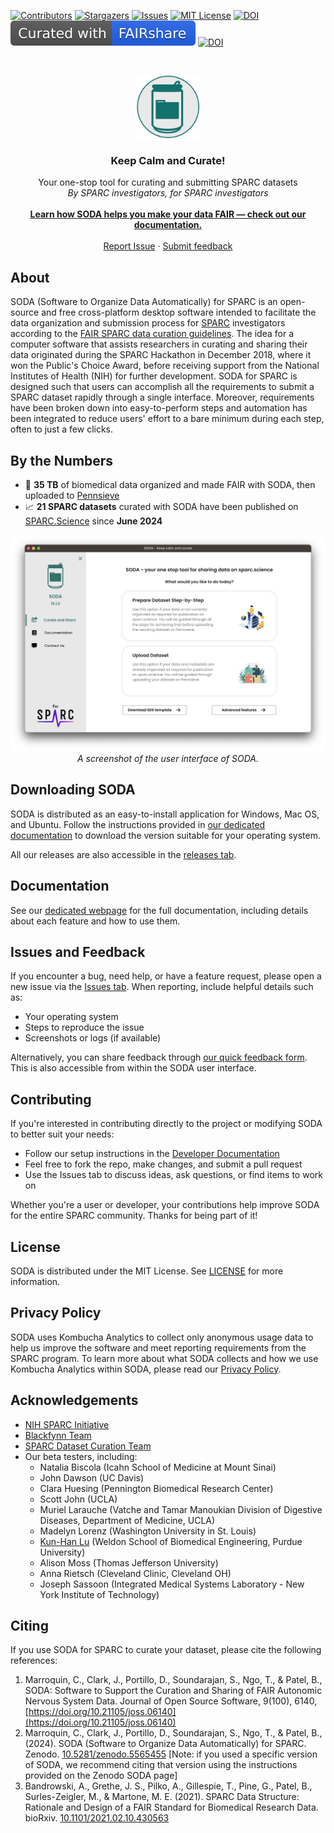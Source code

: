 [![Contributors][contributors-shield]][contributors-url]
[![Stargazers][stars-shield]][stars-url]
[![Issues][issues-shield]][issues-url]
[![MIT License][license-shield]][license-url]
[![DOI](https://zenodo.org/badge/DOI/10.5281/zenodo.5565455.svg)](https://doi.org/10.5281/zenodo.5565455)
[![Curated with FAIRshare](https://raw.githubusercontent.com/fairdataihub/FAIRshare/main/badge.svg)](https://fairdataihub.org/fairshare)
[![DOI](https://joss.theoj.org/papers/10.21105/joss.06140/status.svg)](https://doi.org/10.21105/joss.06140)

[contributors-shield]: https://img.shields.io/github/contributors/fairdataihub/SODA-for-SPARC.svg?style=flat-square
[contributors-url]: https://github.com/fairdataihub/SODA-for-SPARC/graphs/contributors
[stars-shield]: https://img.shields.io/github/stars/fairdataihub/SODA-for-SPARC.svg?style=flat-square
[stars-url]: https://github.com/fairdataihub/SODA-for-SPARC/stargazers
[issues-shield]: https://img.shields.io/github/issues/fairdataihub/SODA-for-SPARC.svg?style=flat-square
[issues-url]: https://github.com/fairdataihub/SODA-for-SPARC/issues
[license-shield]: https://img.shields.io/github/license/fairdataihub/SODA-for-SPARC.svg?style=flat-square
[license-url]: https://github.com/fairdataihub/SODA-for-SPARC/blob/main/LICENSE

<!-- HEADER -->
<br />
<p align="center">
  <a href="#">
    <img src="/src/renderer/src/assets/img/logo-can1024-grey-circle.png" alt="Logo" width="100" height="100">
  </a>

  <h3 align="center">Keep Calm and Curate!</h3>

  <p align="center">
    Your one-stop tool for curating and submitting SPARC datasets <br/>
   <i> By SPARC investigators, for SPARC investigators </i>
    <br />
    <br />
    <a href="https://docs.sodaforsparc.io/"><strong>Learn how SODA helps you make your data FAIR — check out our documentation.</strong></a>
    <br />
    <br />
    <a href="https://github.com/fairdataihub/SODA-for-SPARC/issues">Report Issue</a>
    ·
    <a href="https://docs.google.com/forms/d/e/1FAIpQLSfyUw2_NI1-2tlAr8oB5_JcJ_yjTB-zUDt9skfGjNU9qjITwg/viewform?ts=5e433bea">Submit feedback </a>
  </p>
</p>

## About

SODA (Software to Organize Data Automatically) for SPARC is an open-source and free cross-platform desktop software intended to facilitate the data organization and submission process for [SPARC](https://commonfund.nih.gov/sparc) investigators according to the [FAIR SPARC data curation guidelines](https://sparc.science/help/7k8nEPuw3FjOq2HuS8OVsd#top). The idea for a computer software that assists researchers in curating and sharing their data originated during the SPARC Hackathon in December 2018, where it won the Public's Choice Award, before receiving support from the National Institutes of Health (NIH) for further development. SODA for SPARC is designed such that users can accomplish all the requirements to submit a SPARC dataset rapidly through a single interface. Moreover, requirements have been broken down into easy-to-perform steps and automation has been integrated to reduce users' effort to a bare minimum during each step, often to just a few clicks.

## By the Numbers

- 🧠 **35 TB** of biomedical data organized and made FAIR with SODA, then uploaded to [Pennsieve](https://www.pennsieve.io)
- 📈 **21 SPARC datasets** curated with SODA have been published on [SPARC.Science](https://sparc.science) since **June 2024**

<p align="center">
  <img src="./docs/SODA-HOMEPAGE.png" alt="interface" width="600">
  <br/>
  <i> A screenshot of the user interface of SODA. </i>
  </img>
</p>

## Downloading SODA

SODA is distributed as an easy-to-install application for Windows, Mac OS, and Ubuntu. Follow the instructions provided in [our dedicated documentation](https://docs.sodaforsparc.io/docs/getting-started/download-soda) to download the version suitable for your operating system.

All our releases are also accessible in the [releases tab](https://github.com/fairdataihub/SODA-for-SPARC/releases/latest).

## Documentation

See our [dedicated webpage](https://docs.sodaforsparc.io/) for the full documentation, including details about each feature and how to use them.

## Issues and Feedback

If you encounter a bug, need help, or have a feature request, please open a new issue via the [Issues tab](https://github.com/fairdataihub/SODA-for-SPARC/issues). When reporting, include helpful details such as:

- Your operating system
- Steps to reproduce the issue
- Screenshots or logs (if available)

Alternatively, you can share feedback through [our quick feedback form](https://docs.google.com/forms/d/e/1FAIpQLSfyUw2_NI1-2tlAr8oB5_JcJ_yjTB-zUDt9skfGjNU9qjITwg/viewform?ts=5e433bea). This is also accessible from within the SODA user interface.

## Contributing

If you're interested in contributing directly to the project or modifying SODA to better suit your needs:

- Follow our setup instructions in the [Developer Documentation](https://docs.sodaforsparc.io/docs/developer-documentation/project-setup)
- Feel free to fork the repo, make changes, and submit a pull request
- Use the Issues tab to discuss ideas, ask questions, or find items to work on

Whether you're a user or developer, your contributions help improve SODA for the entire SPARC community. Thanks for being part of it!

## License

SODA is distributed under the MIT License. See [LICENSE](https://github.com/fairdataihub/SODA-for-SPARC/blob/main/LICENSE) for more information.

## Privacy Policy

SODA uses Kombucha Analytics to collect only anonymous usage data to help us improve the software and meet reporting requirements from the SPARC program. To learn more about what SODA collects and how we use Kombucha Analytics within SODA, please read our [Privacy Policy](https://github.com/fairdataihub/SODA-for-SPARC/wiki/Privacy-Policy).

## Acknowledgements

- [NIH SPARC Initiative](https://commonfund.nih.gov/sparc)
- [Blackfynn Team](https://www.blackfynn.com/)
- [SPARC Dataset Curation Team](https://github.com/SciCrunch/sparc-curation)
- Our beta testers, including:
  - Natalia Biscola (Icahn School of Medicine at Mount Sinai)
  - John Dawson (UC Davis)
  - Clara Huesing (Pennington Biomedical Research Center)
  - Scott John (UCLA)
  - Muriel Larauche (Vatche and Tamar Manoukian Division of Digestive Diseases, Department of Medicine, UCLA)
  - Madelyn Lorenz (Washington University in St. Louis)
  - [Kun-Han Lu](https://scholar.google.com/citations?user=lo1TkqwAAAAJ&hl=en&oi=ao) (Weldon School of Biomedical Engineering, Purdue University)
  - Alison Moss (Thomas Jefferson University)
  - Anna Rietsch (Cleveland Clinic, Cleveland OH)
  - Joseph Sassoon (Integrated Medical Systems Laboratory - New York Institute of Technology)

## Citing

If you use SODA for SPARC to curate your dataset, please cite the following references:

1. Marroquin, C., Clark, J., Portillo, D., Soundarajan, S., Ngo, T., & Patel, B., SODA: Software to Support the Curation and Sharing of FAIR Autonomic Nervous System Data. Journal of Open Source Software, 9(100), 6140, [https://doi.org/10.21105/joss.06140](https://doi.org/10.21105/joss.06140)
2. Marroquin, C., Clark, J., Portillo, D., Soundarajan, S., Ngo, T., & Patel, B., (2024). SODA (Software to Organize Data Automatically) for SPARC. Zenodo. [10.5281/zenodo.5565455](https://doi.org/10.5281/zenodo.5565455) [Note: if you used a specific version of SODA, we recommend citing that version using the instructions provided on the Zenodo SODA page]
3. Bandrowski, A., Grethe, J. S., Pilko, A., Gillespie, T., Pine, G., Patel, B., Surles-Zeigler, M., & Martone, M. E. (2021). SPARC Data Structure: Rationale and Design of a FAIR Standard for Biomedical Research Data. bioRxiv. [10.1101/2021.02.10.430563](https://doi.org/10.1101/2021.02.10.430563)
